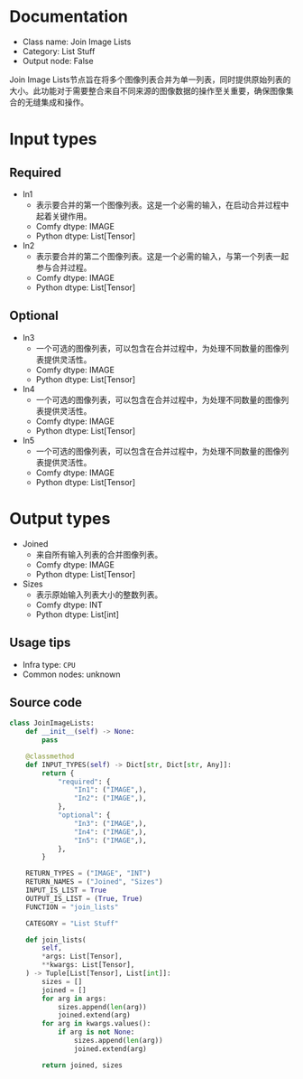 
# Documentation
- Class name: Join Image Lists
- Category: List Stuff
- Output node: False

Join Image Lists节点旨在将多个图像列表合并为单一列表，同时提供原始列表的大小。此功能对于需要整合来自不同来源的图像数据的操作至关重要，确保图像集合的无缝集成和操作。

# Input types
## Required
- In1
    - 表示要合并的第一个图像列表。这是一个必需的输入，在启动合并过程中起着关键作用。
    - Comfy dtype: IMAGE
    - Python dtype: List[Tensor]
- In2
    - 表示要合并的第二个图像列表。这是一个必需的输入，与第一个列表一起参与合并过程。
    - Comfy dtype: IMAGE
    - Python dtype: List[Tensor]
## Optional
- In3
    - 一个可选的图像列表，可以包含在合并过程中，为处理不同数量的图像列表提供灵活性。
    - Comfy dtype: IMAGE
    - Python dtype: List[Tensor]
- In4
    - 一个可选的图像列表，可以包含在合并过程中，为处理不同数量的图像列表提供灵活性。
    - Comfy dtype: IMAGE
    - Python dtype: List[Tensor]
- In5
    - 一个可选的图像列表，可以包含在合并过程中，为处理不同数量的图像列表提供灵活性。
    - Comfy dtype: IMAGE
    - Python dtype: List[Tensor]

# Output types
- Joined
    - 来自所有输入列表的合并图像列表。
    - Comfy dtype: IMAGE
    - Python dtype: List[Tensor]
- Sizes
    - 表示原始输入列表大小的整数列表。
    - Comfy dtype: INT
    - Python dtype: List[int]


## Usage tips
- Infra type: `CPU`
- Common nodes: unknown


## Source code
```python
class JoinImageLists:
    def __init__(self) -> None:
        pass

    @classmethod
    def INPUT_TYPES(self) -> Dict[str, Dict[str, Any]]:
        return {
            "required": {
                "In1": ("IMAGE",),
                "In2": ("IMAGE",),
            },
            "optional": {
                "In3": ("IMAGE",),
                "In4": ("IMAGE",),
                "In5": ("IMAGE",),
            },
        }

    RETURN_TYPES = ("IMAGE", "INT")
    RETURN_NAMES = ("Joined", "Sizes")
    INPUT_IS_LIST = True
    OUTPUT_IS_LIST = (True, True)
    FUNCTION = "join_lists"

    CATEGORY = "List Stuff"

    def join_lists(
        self,
        *args: List[Tensor],
        **kwargs: List[Tensor],
    ) -> Tuple[List[Tensor], List[int]]:
        sizes = []
        joined = []
        for arg in args:
            sizes.append(len(arg))
            joined.extend(arg)
        for arg in kwargs.values():
            if arg is not None:
                sizes.append(len(arg))
                joined.extend(arg)

        return joined, sizes

```
